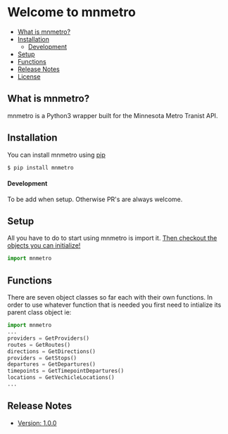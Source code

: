 # Welcome to mnmetro

- [What is mnmetro?](#what-is-mnmetro)
- [Installation](#installation)
    + [Development](#development)
- [Setup](#setup)
- [Functions](#functions)
- [Release Notes](#release-notes)
- [License](#license)

<!-- toc -->

## What is mnmetro?
mnmetro is a Python3 wrapper built for the Minnesota Metro Tranist API.

## Installation
You can install mnmetro using [pip](https://pypi.org)
```bash
$ pip install mnmetro
```

#### Development
To be add when setup. Otherwise PR's are always welcome.

## Setup
All you have to do to start using mnmetro is import it. [Then checkout the objects you can initialize!](#functions)
```python
import mnmetro
```

## Functions
There are seven object classes so far each with their own functions. In order to use whatever function that is needed you first need to intialize its parent class object ie:
```python
import mnmetro
...
providers = GetProviders()
routes = GetRoutes()
directions = GetDirections()
providers = GetStops()
departures = GetDepartures()
timepoints = GetTimepointDepartures()
locations = GetVechicleLocations()
...
```

## Release Notes
- [Version: 1.0.0](releases/1-0-0.md)
